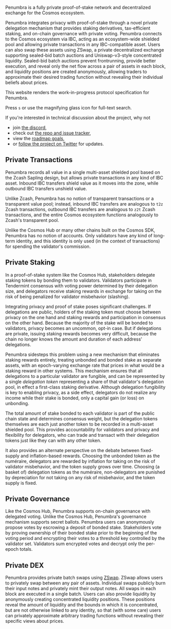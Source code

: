 Penumbra is a fully private proof-of-stake network and decentralized exchange
for the Cosmos ecosystem.

Penumbra integrates privacy with proof-of-stake through a novel private
delegation mechanism that provides staking derivatives, tax-efficient staking,
and on-chain governance with private voting. Penumbra connects to the Cosmos
ecosystem via IBC, acting as an ecosystem-wide shielded pool and allowing
private transactions in any IBC-compatible asset.  Users can also swap these
assets using ZSwap, a private decentralized exchange supporting sealed-bid batch
auctions and Uniswap-v3-style concentrated liquidity.  Sealed-bid batch auctions
prevent frontrunning, provide better execution, and reveal only the net flow
across a pair of assets in each block, and liquidity positions are created
anonymously, allowing traders to approximate their desired trading function
without revealing their individual beliefs about prices.

This website renders the work-in-progress protocol specification for Penumbra.

Press `s` or use the magnifying glass icon for full-text search.

If you're interested in technical discussion about the project, why not

- join [the discord](https://discord.gg/hKvkrqa3zC),
- check out [the repo and issue tracker](https://github.com/penumbra-zone/penumbra),
- view the [roadmap goals](https://github.com/orgs/penumbra-zone/projects),
- or [follow the project on Twitter](https://twitter.com/penumbrazone) for updates.

## Private Transactions

Penumbra records all value in a single multi-asset shielded pool based on the
Zcash Sapling design, but allows private transactions in any kind of IBC
asset.  Inbound IBC transfers shield value as it moves into the zone, while
outbound IBC transfers unshield value.

Unlike Zcash, Penumbra has no notion of transparent transactions or a
transparent value pool; instead, inbound IBC transfers are analogous to `t2z`
Zcash transactions, outbound IBC transfers are analogous to `z2t` Zcash
transactions, and the entire Cosmos ecosystem functions analogously to
Zcash's transparent pool.

Unlike the Cosmos Hub or many other chains built on the Cosmos SDK, Penumbra
has no notion of accounts.  Only validators have any kind of long-term
identity, and this identity is only used (in the context of transactions) for
spending the validator's commission.

## Private Staking

In a proof-of-stake system like the Cosmos Hub, stakeholders delegate staking
tokens by bonding them to validators.  Validators participate in Tendermint
consensus with voting power determined by their delegation size, and
delegators receive staking rewards in exchange for taking on the risk of
being penalized for validator misbehavior (slashing).

Integrating privacy and proof of stake poses significant challenges.  If
delegations are public, holders of the staking token must choose between
privacy on the one hand and staking rewards and participation in consensus on
the other hand.  Because the majority of the stake will be bonded to
validators, privacy becomes an uncommon, opt-in case.  But if delegations are
private, issuing staking rewards becomes very difficult, because the chain no
longer knows the amount and duration of each address' delegations.

Penumbra sidesteps this problem using a new mechanism that eliminates staking
rewards entirely, treating unbonded and bonded stake as separate assets, with an
epoch-varying exchange rate that prices in what would be a staking reward in
other systems.  This mechanism ensures that all delegations to a particular
validator are fungible, and can be represented by a single *delegation token*
representing a share of that validator's delegation pool, in effect a
first-class staking derivative.  Although delegation fungibility is key to
enabling privacy, as a side effect, delegators do not realize any income while
their stake is bonded, only a capital gain (or loss) on unbonding.

The total amount of stake bonded to each validator is part of the public chain
state and determines consensus weight, but the delegation tokens themselves are
each just another token to be recorded in a multi-asset shielded pool.  This
provides accountability for validators and privacy and flexibility for
delegators, who can trade and transact with their delegation tokens just like
they can with any other token.

It also provides an alternate perspective on the debate between fixed-supply and
inflation-based rewards.  Choosing the unbonded token as the numéraire,
delegators are rewarded by inflation for taking on the risk of validator
misbehavior, and the token supply grows over time.  Choosing (a basket of)
delegation tokens as the numéraire, non-delegators are punished by depreciation
for not taking on any risk of misbehavior, and the token supply is fixed.

## Private Governance

Like the Cosmos Hub, Penumbra supports on-chain governance with delegated
voting.  Unlike the Cosmos Hub, Penumbra's governance mechanism supports
secret ballots.  Penumbra users can anonymously propose votes by escrowing a
deposit of bonded stake.  Stakeholders vote by proving ownership of their
bonded stake prior to the beginning of the voting period and encrypting their
votes to a threshold key controlled by the validator set.  Validators sum
encrypted votes and decrypt only the per-epoch totals.

## Private DEX

Penumbra provides private batch swaps using [ZSwap](./dex.md).
ZSwap allows users to privately swap between any pair of assets.  Individual
swaps publicly burn their input notes and privately mint their output notes.
All swaps in each block are executed in a single batch.  Users can also provide
liquidity by anonymously creating concentrated liquidity positions.  These
positions reveal the amount of liquidity and the bounds in which it is
concentrated, but are not otherwise linked to any identity, so that (with some care) users can privately approximate arbitrary
trading functions without revealing their specific views about prices.
